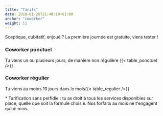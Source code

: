 ```yaml
---
title: "Tarifs"
date: 2018-01-28T21:48:10+01:00
anchor: "coworker"
weight: 11
---
```



Sceptique, dubitatif, enjoué ? La première journée est gratuite, viens tester !




### Coworker ponctuel ###

Tu viens un ou plusieurs jours, de manière non régulière 
{{< table_ponctuel />}}


### Coworker régulier ###

Tu viens au moins 10 jours dans le mois{{< table_regulier />}}


\* Tarification sans perfidie : tu as droit à tous les services disponibles sur place, quelle que soit la formule choisie. Nos forfaits au mois ne t'engagent qu’un mois.
